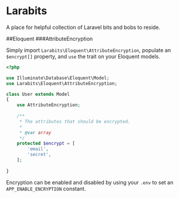 # Larabits
A place for helpful collection of Laravel bits and bobs to reside.

##Eloquent
###AttributeEncryption

Simply import `Larabits\Eloquent\AttributeEncryption`, populate an `$encrypt[]` property, and `use` the trait on your Eloquent models. 
```php
<?php

use Illuminate\Database\Eloquent\Model;
use Larabits\Eloquent\AttributeEncryption;

class User extends Model
{
	use AttributeEncryption;
  
	/**
	 * The attributes that should be encrypted.
	 *
	 * @var array
	 */
	protected $encrypt = [
		'email',
		'secret',
	];
  
}
```

Encryption can be enabled and disabled by using your `.env` to set an `APP_ENABLE_ENCRYPTION` constant. 
